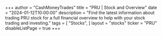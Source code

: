 +++
author = "CashMoneyTrades"
title = "PRU | Stock and Overview"
date = "2024-01-12T10:00:00"
description = "Find the latest information about trading PRU stock for a full financial overview to help with your stock trading and investing."
tags = [
   "Stocks",
]
layout = "stocks"
ticker = "PRU"
disableListPage = true
+++
